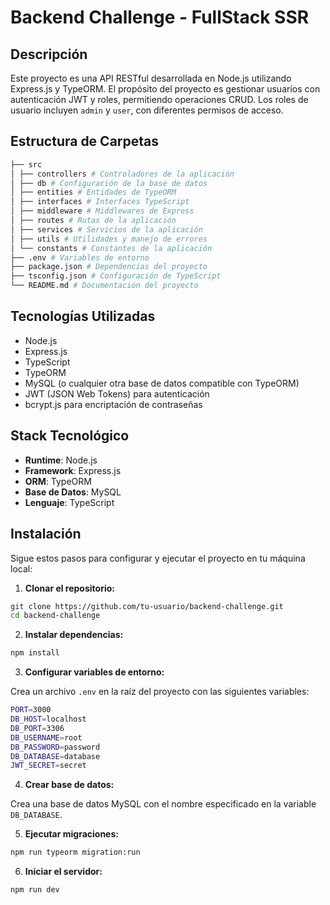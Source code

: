 # Backend Challenge - FullStack SSR

## Descripción

Este proyecto es una API RESTful desarrollada en Node.js utilizando Express.js y TypeORM. El propósito del proyecto es gestionar usuarios con autenticación JWT y roles, permitiendo operaciones CRUD. Los roles de usuario incluyen `admin` y `user`, con diferentes permisos de acceso.

## Estructura de Carpetas

```bash
├── src
│ ├── controllers # Controladores de la aplicación
│ ├── db # Configuración de la base de datos
│ ├── entities # Entidades de TypeORM
│ ├── interfaces # Interfaces TypeScript
│ ├── middleware # Middlewares de Express
│ ├── routes # Rutas de la aplicación
│ ├── services # Servicios de la aplicación
│ ├── utils # Utilidades y manejo de errores
│ └── constants # Constantes de la aplicación
├── .env # Variables de entorno
├── package.json # Dependencias del proyecto
├── tsconfig.json # Configuración de TypeScript
└── README.md # Documentación del proyecto
```

## Tecnologías Utilizadas

- Node.js
- Express.js
- TypeScript
- TypeORM
- MySQL (o cualquier otra base de datos compatible con TypeORM)
- JWT (JSON Web Tokens) para autenticación
- bcrypt.js para encriptación de contraseñas

## Stack Tecnológico

- **Runtime**: Node.js
- **Framework**: Express.js
- **ORM**: TypeORM
- **Base de Datos**: MySQL
- **Lenguaje**: TypeScript

## Instalación

Sigue estos pasos para configurar y ejecutar el proyecto en tu máquina local:

1. **Clonar el repositorio:**

```bash
git clone https://github.com/tu-usuario/backend-challenge.git
cd backend-challenge
```

2. **Instalar dependencias:**

```bash
npm install
```

3. **Configurar variables de entorno:**

Crea un archivo `.env` en la raíz del proyecto con las siguientes variables:

```bash
PORT=3000
DB_HOST=localhost
DB_PORT=3306
DB_USERNAME=root
DB_PASSWORD=password
DB_DATABASE=database
JWT_SECRET=secret
```

4. **Crear base de datos:**

Crea una base de datos MySQL con el nombre especificado en la variable `DB_DATABASE`.

5. **Ejecutar migraciones:**

```bash
npm run typeorm migration:run
```

6. **Iniciar el servidor:**

```bash
npm run dev
```
